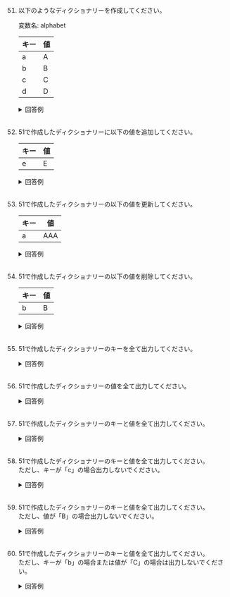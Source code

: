 51. 以下のようなディクショナリーを作成してください。  

	変数名: alphabet
	
	|キー|値|
	|---|---|
	|a|A|
	|b|B|
	|c|C|
	|d|D|

	<details><summary>回答例</summary><div>
		
	<pre>
	var alphabet = ["a": "A", "b": "B", "c": "C", "d": "D"]
	</pre>
		
	</div></details>
	
	<br>
	
52. 51で作成したディクショナリーに以下の値を追加してください。  
	
	|キー|値|
	|---|---|
	|e|E|

	<details><summary>回答例</summary><div>
		
	<pre>
	alphabet.updateValue("E", forKey: "e")
	</pre>
		
	</div></details>
	
	<br>
	
53. 51で作成したディクショナリーの以下の値を更新してください。  
	
	|キー|値|
	|---|---|
	|a|AAA|

	<details><summary>回答例</summary><div>
		
	<pre>
	alphabet.updateValue("AAA", forKey: "a")
	</pre>
		
	</div></details>
	
	<br>
	
54. 51で作成したディクショナリーの以下の値を削除してください。  
	
	|キー|値|
	|---|---|
	|b|B|

	<details><summary>回答例</summary><div>
		
	<pre>
	alphabet.removeValue(forKey: "b")
	</pre>
		
	</div></details>
	
	<br>
	
55. 51で作成したディクショナリーのキーを全て出力してください。 

	<details><summary>回答例</summary><div>
		
	<pre>
	for (key, value) in alphabet {
	    print("キー：\(key)")
	}
	</pre>
		
	</div></details>
	
	<br>
	
56. 51で作成したディクショナリーの値を全て出力してください。   

	<details><summary>回答例</summary><div>
		
	<pre>
	for (key, value) in alphabet {
	    print("値:\(value)")
	}
	</pre>
		
	</div></details>
	
	<br>
	
57. 51で作成したディクショナリーのキーと値を全て出力してください。   

	<details><summary>回答例</summary><div>
		
	<pre>
	for (key, value) in alphabet {
	    print("キー：\(key), 値:\(value)")
	}
	</pre>
		
	</div></details>
	
	<br>
	
58. 51で作成したディクショナリーのキーと値を全て出力してください。   
ただし、キーが「c」の場合出力しないでください。

	<details><summary>回答例</summary><div>
		
	<pre>
	for (key, value) in alphabet {
	    if key != "c" {
	        print("キー：\(key), 値:\(value)")
	    }
	}
	</pre>
		
	</div></details>
	
	<br>

59. 51で作成したディクショナリーのキーと値を全て出力してください。   
ただし、値が「B」の場合出力しないでください。

	<details><summary>回答例</summary><div>
		
	<pre>
	for (key, value) in alphabet {
	    if value != "B" {
	        print("キー：\(key), 値:\(value)")
	    }
	}
	</pre>
		
	</div></details>
	
	<br>
	
60. 51で作成したディクショナリーのキーと値を全て出力してください。   
ただし、キーが「b」の場合または値が「C」の場合は出力しないでください。

	<details><summary>回答例</summary><div>
		
	<pre>
	for (key, value) in alphabet {
	    if key != "b" || value != "C" {
	        print("キー：\(key), 値:\(value)")
	    }
	}
	</pre>
		
	</div></details>
	
	<br>
